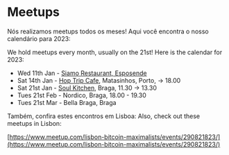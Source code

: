 # Meetups

Nós realizamos meetups todos os meses! Aqui você encontra o nosso calendário para 2023:

We hold meetups every month, usually on the 21st!  Here is the calendar for 2023:

* Wed 11th Jan - [Siamo Restaurant, Esposende](https://www.google.ca/maps/place/Siamo+In+Due+Restaurante+%26+Pizzeria/@41.5312482,-8.7763451,17z/data=!3m1!4b1!4m5!3m4!1s0xd244bbb8c5d344b:0x249bca52b8d94b0c!8m2!3d41.5312482!4d-8.7763451)
* Sat 14th Jan - [Hop Trip Cafe](https://www.tripadvisor.com/Restaurant_Review-g652092-d14939384-Reviews-HopTrip_Craft_Beer-Matosinhos_Porto_District_Northern_Portugal.html), Matasinhos, Porto, -> 18.00
* Sat 21st Jan - [Soul Kitchen](https://www.tripadvisor.com/Restaurant_Review-g189171-d16683219-Reviews-Soul_Alimentacao_Saudavel_e_do_Bem-Braga_Braga_District_Northern_Portugal.html), Braga, 11.30 -> 13.30
* Tues 21st Feb - Nordico, Braga, 18.00 - 19.30
* Tues 21st Mar - Bella Braga, Braga


Também, confira estes encontros em Lisboa:
Also, check out these meetups in Lisbon:  

[https://www.meetup.com/lisbon-bitcoin-maximalists/events/290821823/](https://www.meetup.com/lisbon-bitcoin-maximalists/events/290821823/)
